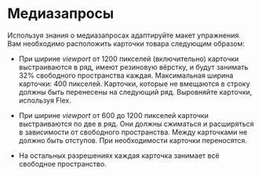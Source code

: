 #  Медиазапросы

Используя знания о медиазапросах адаптируйте макет упражнения. Вам необходимо расположить карточки товара следующим образом:

- При ширине *viewport* от 1200 пикселей (включительно) карточки выстраиваются в ряд, имеют резиновую вёрстку, и будут занимать 32% свободного пространства каждая. Максимальная ширина карточки: 400 пикселей. Карточки, которые не вмещаются в строку должны быть перенесены на следующий ряд. Выровняйте карточки, используя Flex.

- При ширине *viewport* от 600 до 1200 пикселей карточки выстраиваются по две в ряд. Они должны сжиматься и расширяться в зависимости от свободного пространства. Между карточками не должно быть отступов. При необходимости карточки переносятся.

- На остальных разрешениях каждая карточка занимает всё свободное пространство.